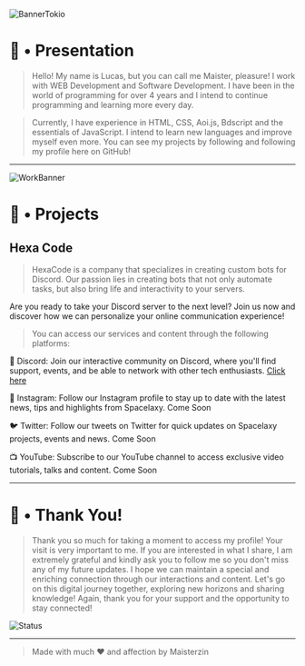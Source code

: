 ![BannerTokio](https://i.pinimg.com/originals/ac/5b/16/ac5b1609d86356d86f028b307f839fb7.gif)

<!--=== Introduction ===-->

# 🎯 • Presentation

> Hello! My name is Lucas, but you can call me Maister, pleasure! I work with WEB Development and Software Development. I have been in the world of programming for over 4 years and I intend to continue programming and learning more every day.

> Currently, I have experience in HTML, CSS, Aoi.js, Bdscript and the essentials of JavaScript. I intend to learn new languages ​​and improve myself even more. You can see my projects by following and following my profile here on GitHub!

---

<!--=== Projetos Banner ==-->

![WorkBanner](https://i.pinimg.com/550x/0c/6a/87/0c6a8788d5a21cb84faec253ab0c8804.jpg)

<!--=== Works ===-->

# 💼 • Projects

## Hexa Code

> HexaCode is a company that specializes in creating custom bots for Discord. Our passion lies in creating bots that not only automate tasks, but also bring life and interactivity to your servers.

Are you ready to take your Discord server to the next level? Join us now and discover how we can personalize your online communication experience!

> You can access our services and content through the following platforms:

🚀 Discord: Join our interactive community on Discord, where you'll find support, events, and be able to network with other tech enthusiasts. [Click here](https://discord.gg/bMd8DwknvJ)

📸 Instagram: Follow our Instagram profile to stay up to date with the latest news, tips and highlights from Spacelaxy. Come Soon

🐦 Twitter: Follow our tweets on Twitter for quick updates on Spacelaxy projects, events and news. Come Soon

📺 YouTube: Subscribe to our YouTube channel to access exclusive video tutorials, talks and content. Come Soon

--- 

# 🤍 • Thank You!

> Thank you so much for taking a moment to access my profile! Your visit is very important to me. If you are interested in what I share, I am extremely grateful and kindly ask you to follow me so you don't miss any of my future updates. I hope we can maintain a special and enriching connection through our interactions and content. Let's go on this digital journey together, exploring new horizons and sharing knowledge! Again, thank you for your support and the opportunity to stay connected!

![Status](https://streak-stats.demolab.com?user=Maisterzinhoo&theme=dracula)

---

> Made with much ❤ and affection by Maisterzin
